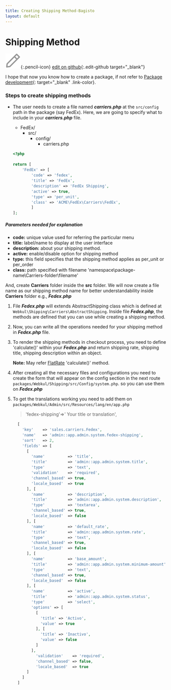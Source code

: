 ```yaml
---
title: Creating Shipping Method-Bagisto
layout: default
---
```


# Shipping Method

![](assets/images/icons/Icon-Pencil-Large.svg){:.pencil-icon}
[edit on github](https://github.com/bagisto/bagisto-docs/blob/master/create_shipping_method.md){:.edit-github target="\_blank"}

I hope that now you know how to create a package, if not refer to [Package development](create_package.md){: target="\_blank" .link-color}.

### Steps to create shipping methods

- The user needs to create a file named **_carriers.php_** at the `src/config` path in the package (say FedEx). Here, we are going to specify what to include in your **_carriers.php_** file.

  - FedEx/
    - src/
      - config/
        - carriers.php


  ```php
  <?php

  return [
      'FedEx' => [
          'code' => 'fedex',
          'title' => 'FedEx',
          'description' => 'FedEx Shipping',
          'active' => true,
          'type' => 'per_unit',
          'class' => 'ACME\FedEx\Carriers\FedEx',
          ]
  ];
  ```

##### Parameters needed for explanation

- <b>code:</b> unique value used for referring the particular menu
- <b>title:</b> label/name to display at the user interface
- <b>description:</b> about your shipping method.
- <b>active:</b> enable/disable option for shipping method
- <b>type:</b> this field specifies that the shipping method applies as per_unit or
   per_order
- <b>class:</b> path specified with filename 'namespace\package-name\Carriers-folder\filename'

And, create **Carriers** folder inside the **src** folder. We will now create a file name as our shipping method name for better understandability inside **Carriers** folder e.g., **_Fedex.php_**

1. File **_Fedex.php_** will extends AbstractShipping class which is defined at `Webkul\Shipping\Carriers\AbstractShipping`. Inside file **_Fedex.php_**, the methods are defined that you can use while creating a shipping method.

2. Now, you can write all the operations needed for your shipping method in **_Fedex.php_** file.

3. To render the shipping methods in checkout process, you need to define 'calculate()' within your **_Fedex.php_** and return shipping rate, shipping title, shipping description within an object.

    <b>Note:</b> May refer [FlatRate](https://github.com/bagisto/bagisto/blob/master/packages/Webkul/Shipping/src/Carriers/FlatRate.php#L28) 'calculate()' method.

3. After creating all the necessary files and configurations you need to create the form that will appear on the config section in the next route `packages/Webkul/Shipping/src/Config/system.php`. so you can use them on **_Fedex.php_**

4. To get the translations working you need to add them on `packages/Webkul/Admin/src/Resources/lang/en/app.php`
   > 'fedex-shipping'=>' Your title or translation',

      ```php
        [
          'key'    => 'sales.carriers.Fedex',
          'name'   => 'admin::app.admin.system.fedex-shipping',
          'sort'   => 2,
          'fields' => [
            [
              'name'          => 'title',
              'title'         => 'admin::app.admin.system.title',
              'type'          => 'text',
              'validation'    => 'required',
              'channel_based' => true,
              'locale_based'  => true
            ], [
              'name'          => 'description',
              'title'         => 'admin::app.admin.system.description',
              'type'          => 'textarea',
              'channel_based' => true,
              'locale_based'  => false
            ], [
              'name'          => 'default_rate',
              'title'         => 'admin::app.admin.system.rate',
              'type'          => 'text',
              'channel_based' => true,
              'locale_based'  => false
            ], [
              'name'          => 'base_amount',
              'title'         => 'admin::app.admin.system.minimum-amount',
              'type'          => 'text',
              'channel_based' => true,
              'locale_based'  => false
            ], [
              'name'          => 'active',
              'title'         => 'admin::app.admin.system.status',
              'type'          => 'select',
              'options' => [
                [
                  'title' => 'Activo',
                  'value' => true
                ], [
                  'title' => 'Inactivo',
                  'value' => false
                ]
              ],
                'validation'    => 'required',
                'channel_based' => false,
                'locale_based'  => true
            ]
          ]
        ]
      ```

